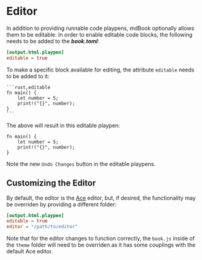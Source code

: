 # Editor

In addition to providing runnable code playpens, mdBook optionally allows them
to be editable. In order to enable editable code blocks, the following needs to
be added to the ***book.toml***:

```toml
[output.html.playpen]
editable = true
```

To make a specific block available for editing, the attribute `editable` needs
to be added to it:

<pre><code class="language-markdown">```rust,editable
fn main() {
    let number = 5;
    print!("{}", number);
}
```</code></pre>

The above will result in this editable playpen:

```rust,editable
fn main() {
    let number = 5;
    print!("{}", number);
}
```

Note the new `Undo Changes` button in the editable playpens.

## Customizing the Editor

By default, the editor is the [Ace](https://ace.c9.io/) editor, but, if desired,
the functionality may be overriden by providing a different folder:

```toml
[output.html.playpen]
editable = true
editor = "/path/to/editor"
```

Note that for the editor changes to function correctly, the `book.js` inside of
the `theme` folder will need to be overriden as it has some couplings with the
default Ace editor.
